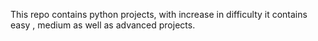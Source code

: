 This repo contains python projects,
with increase in difficulty
it contains easy , medium as  well as advanced projects.
